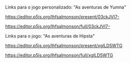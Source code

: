 
Links para o jogo personalizado:
"As aventuras de Yumna"

https://editor.p5js.org/lhfsalmonson/present/03ckJVI7-

https://editor.p5js.org/lhfsalmonson/full/03ckJVI7-


Links para o jogo:
"As aventuras de Hipsta"

https://editor.p5js.org/lhfsalmonson/present/xglLD5WTG

https://editor.p5js.org/lhfsalmonson/full/xglLD5WTG
